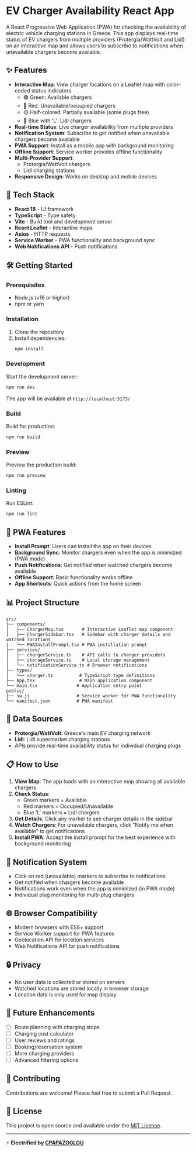 # EV Charger Availability React App

A React Progressive Web Application (PWA) for checking the availability of electric vehicle charging stations in Greece. This app displays real-time status of EV chargers from multiple providers (Protergia/WattVolt and Lidl) on an interactive map and allows users to subscribe to notifications when unavailable chargers become available.

## ✨ Features

- **Interactive Map**: View charger locations on a Leaflet map with color-coded status indicators
  - 🟢 Green: Available chargers
  - 🔴 Red: Unavailable/occupied chargers  
  - 🟡 Half-colored: Partially available (some plugs free)
  - 🔵 Blue with 'L': Lidl chargers
- **Real-time Status**: Live charger availability from multiple providers
- **Notification System**: Subscribe to get notified when unavailable chargers become available
- **PWA Support**: Install as a mobile app with background monitoring
- **Offline Support**: Service worker provides offline functionality
- **Multi-Provider Support**: 
  - Protergia/WattVolt chargers
  - Lidl charging stations
- **Responsive Design**: Works on desktop and mobile devices

## 🚀 Tech Stack

- **React 18** - UI framework
- **TypeScript** - Type safety
- **Vite** - Build tool and development server
- **React Leaflet** - Interactive maps
- **Axios** - HTTP requests
- **Service Worker** - PWA functionality and background sync
- **Web Notifications API** - Push notifications

## 🛠️ Getting Started

### Prerequisites

- Node.js (v16 or higher)
- npm or yarn

### Installation

1. Clone the repository
2. Install dependencies:
   ```bash
   npm install
   ```

### Development

Start the development server:
```bash
npm run dev
```

The app will be available at `http://localhost:5173/`

### Build

Build for production:
```bash
npm run build
```

### Preview

Preview the production build:
```bash
npm run preview
```

### Linting

Run ESLint:
```bash
npm run lint
```

## 📱 PWA Features

- **Install Prompt**: Users can install the app on their devices
- **Background Sync**: Monitor chargers even when the app is minimized (PWA mode)
- **Push Notifications**: Get notified when watched chargers become available
- **Offline Support**: Basic functionality works offline
- **App Shortcuts**: Quick actions from the home screen

## 📊 Project Structure

```
src/
├── components/
│   ├── ChargerMap.tsx       # Interactive Leaflet map component
│   ├── ChargerSidebar.tsx   # Sidebar with charger details and watched locations
│   └── PWAInstallPrompt.tsx # PWA installation prompt
├── services/
│   ├── chargerService.ts    # API calls to charger providers
│   ├── storageService.ts    # Local storage management
│   └── notificationService.ts # Browser notifications
├── types/
│   └── charger.ts          # TypeScript type definitions
├── App.tsx                 # Main application component
└── main.tsx               # Application entry point
public/
├── sw.js                  # Service worker for PWA functionality
└── manifest.json          # PWA manifest
```

## 🔌 Data Sources

- **Protergia/WattVolt**: Greece's main EV charging network
- **Lidl**: Lidl supermarket charging stations
- APIs provide real-time availability status for individual charging plugs

## 📋 How to Use

1. **View Map**: The app loads with an interactive map showing all available chargers
2. **Check Status**: 
   - Green markers = Available
   - Red markers = Occupied/Unavailable
   - Blue 'L' markers = Lidl chargers
3. **Get Details**: Click any marker to see charger details in the sidebar
4. **Watch Chargers**: For unavailable chargers, click "Notify me when available" to get notifications
5. **Install PWA**: Accept the install prompt for the best experience with background monitoring

## 🔔 Notification System

- Click on red (unavailable) markers to subscribe to notifications
- Get notified when chargers become available
- Notifications work even when the app is minimized (in PWA mode)
- Individual plug monitoring for multi-plug chargers

## 🌐 Browser Compatibility

- Modern browsers with ES6+ support
- Service Worker support for PWA features
- Geolocation API for location services
- Web Notifications API for push notifications

## 🔒 Privacy

- No user data is collected or stored on servers
- Watched locations are stored locally in browser storage
- Location data is only used for map display

## 🚧 Future Enhancements

- [ ] Route planning with charging stops
- [ ] Charging cost calculator
- [ ] User reviews and ratings
- [ ] Booking/reservation system
- [ ] More charging providers
- [ ] Advanced filtering options

## 🤝 Contributing

Contributions are welcome! Please feel free to submit a Pull Request.

## 📄 License

This project is open source and available under the [MIT License](LICENSE).

---

⚡ **Electrified by [CPAPAZOGLOU](https://cpapazoglou.eu/)**
